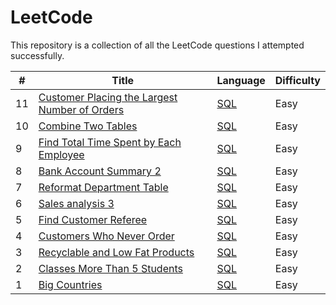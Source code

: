 # LeetCode

This repository is a collection of all the LeetCode questions I attempted successfully.


| # | Title | Language | Difficulty |
|---| ----- | -------- | ---------- |
|11|[Customer Placing the Largest Number of Orders](https://leetcode.com/problems/customer-placing-the-largest-number-of-orders/) | [SQL](https://github.com/dsNikhilds/LeetCode/tree/main/SQL/Customer%20Placing%20the%20Largest%20Number%20of%20Orders)|Easy|
|10|[Combine Two Tables](https://leetcode.com/problems/combine-two-tables/) | [SQL](https://github.com/dsNikhilds/LeetCode/tree/main/SQL/Combine%20Two%20Tables)|Easy|
|9|[Find Total Time Spent by Each Employee](https://leetcode.com/problems/find-total-time-spent-by-each-employee/) | [SQL](https://github.com/dsNikhilds/LeetCode/tree/main/SQL/Find%20Total%20Time%20Spent%20by%20Each%20Employee)|Easy|
|8|[Bank Account Summary 2](https://leetcode.com/problems/bank-account-summary-ii/) | [SQL](https://github.com/dsNikhilds/LeetCode/tree/main/SQL/BANK%20ACCOUNT%20SUMMARY%202)|Easy|
|7|[Reformat Department Table](https://leetcode.com/problems/reformat-department-table/) | [SQL](https://github.com/dsNikhilds/LeetCode/tree/main/SQL/Reformat%20Department%20Table)|Easy|
|6|[Sales analysis 3](https://leetcode.com/problems/sales-analysis-iii/) | [SQL](https://github.com/dsNikhilds/LeetCode/tree/main/SQL/Sales%20analysis%203)|Easy|
|5|[Find Customer Referee](https://leetcode.com/problems/find-customer-referee/) | [SQL](https://github.com/dsNikhilds/LeetCode/tree/main/SQL/Find%20customer%20refree)|Easy|
|4|[Customers Who Never Order](https://leetcode.com/problems/customers-who-never-order/) | [SQL](https://github.com/dsNikhilds/LeetCode/tree/main/SQL/Customer%20who%20never%20order)|Easy|
|3|[Recyclable and Low Fat Products](https://leetcode.com/problems/recyclable-and-low-fat-products/) | [SQL](https://github.com/dsNikhilds/LeetCode/tree/main/SQL/Recyclable%20and%20low%20fat%20products)|Easy|
|2|[Classes More Than 5 Students](https://leetcode.com/problems/classes-more-than-5-students/) | [SQL](https://github.com/dsNikhilds/LeetCode/tree/main/SQL/Classes%20more%20than%205%20students)|Easy|
|1|[Big Countries](https://leetcode.com/problems/big-countries/) | [SQL](https://github.com/dsNikhilds/LeetCode/tree/main/SQL/Big%20countries)|Easy|
